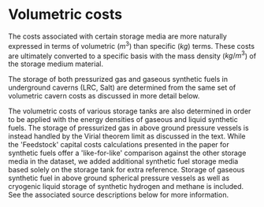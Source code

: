 # Volumetric costs

The costs associated with certain storage media are more naturally expressed in terms of volumetric ($m^3$) than specific ($kg$) terms. These costs are ultimately converted to a specific basis with the mass density ($kg/m^3$) of the storage medium material. 

The storage of both pressurized gas and gaseous synthetic fuels in underground caverns (LRC, Salt) are determined from the same set of volumetric cavern costs as discussed in more detail below. 

The volumetric costs of various storage tanks are also determined in order to be applied with the energy densities of gaseous and liquid synthetic fuels. The storage of pressurized gas in above ground pressure vessels is instead handled by the Virial theorem limit as discussed in the text. While the 'Feedstock' capital costs calculations presented in the paper for synthetic fuels offer a 'like-for-like' comparison against the other storage media in the dataset, we added additional synthetic fuel storage media based solely on the storage tank for extra reference.  Storage of gaseous synthetic fuel in above ground spherical pressure vessels as well as cryogenic liquid storage of synthetic hydrogen and methane is included. See the associated source descriptions below for more information. 
